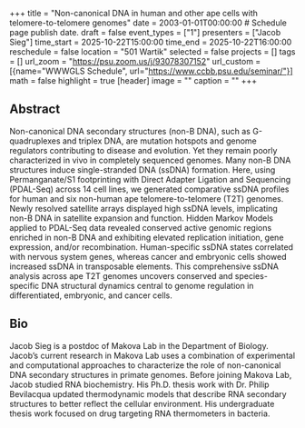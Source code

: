 +++
title = "Non-canonical DNA in human and other ape cells with telomere-to-telomere genomes"
date = 2003-01-01T00:00:00  # Schedule page publish date.
draft = false
event_types = ["1"]
presenters = ["Jacob Sieg"]
time_start = 2025-10-22T15:00:00
time_end = 2025-10-22T16:00:00
reschedule = false
location = "501 Wartik"
selected = false
projects = []
tags = []
url_zoom = "https://psu.zoom.us/j/93078307152"
url_custom = [{name="WWWGLS Schedule", url="https://www.ccbb.psu.edu/seminar/"}]
math = false
highlight = true
[header]
image = ""
caption = ""
+++

## Abstract
Non-canonical DNA secondary structures (non-B DNA), such as G-quadruplexes and triplex DNA, are mutation hotspots and genome regulators contributing to disease and evolution. Yet they remain poorly characterized in vivo in completely sequenced genomes. Many non-B DNA structures induce single-stranded DNA (ssDNA) formation. Here, using Permanganate/S1 footprinting with Direct Adapter Ligation and Sequencing (PDAL-Seq) across 14 cell lines, we generated comparative ssDNA profiles for human and six non-human ape telomere-to-telomere (T2T) genomes. Newly resolved satellite arrays displayed high ssDNA levels, implicating non-B DNA in satellite expansion and function. Hidden Markov Models applied to PDAL-Seq data revealed conserved active genomic regions enriched in non-B DNA and exhibiting elevated replication initiation, gene expression, and/or recombination. Human-specific ssDNA states correlated with nervous system genes, whereas cancer and embryonic cells showed increased ssDNA in transposable elements. This comprehensive ssDNA analysis across ape T2T genomes uncovers conserved and species-specific DNA structural dynamics central to genome regulation in differentiated, embryonic, and cancer cells.


## Bio
Jacob Sieg is a postdoc of Makova Lab in the Department of Biology. Jacob’s current research in Makova Lab uses a combination of experimental and computational approaches to characterize the role of non-canonical DNA secondary structures in primate genomes. Before joining Makova Lab, Jacob studied RNA biochemistry. His Ph.D. thesis work with Dr. Philip Bevilacqua updated thermodynamic models that describe RNA secondary structures to better reflect the cellular environment. His undergraduate thesis work focused on drug targeting RNA thermometers in bacteria.
